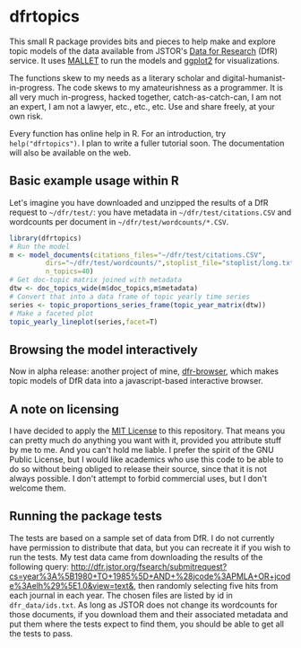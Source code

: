 # dfrtopics

This small R package provides bits and pieces to help make and explore topic models of the data available from JSTOR's [Data for Research](http://dfr.jstor.org) (DfR) service. It uses [MALLET](http://mallet.cs.umass.edu) to run the models and [ggplot2](http://ggplot2.org/) for visualizations.

The functions skew to my needs as a literary scholar and digital-humanist-in-progress. The code skews to my amateurishness as a programmer. It is all very much in-progress, hacked together, catch-as-catch-can, I am not an expert, I am not a lawyer, etc., etc., etc. Use and share freely, at your own risk. 

Every function has online help in R. For an introduction, try `help("dfrtopics")`. I plan to write a fuller tutorial soon. The documentation will also be available on the web.

## Basic example usage within R

Let's imagine you have downloaded and unzipped the results of a DfR request to 
`~/dfr/test/`: you have metadata in `~/dfr/test/citations.CSV`
and wordcounts per document in `~/dfr/test/wordcounts/*.CSV`.

```R
library(dfrtopics)
# Run the model
m <- model_documents(citations_files="~/dfr/test/citations.CSV",
         dirs="~/dfr/test/wordcounts/",stoplist_file="stoplist/long.txt",
         n_topics=40)
# Get doc-topic matrix joined with metadata
dtw <- doc_topics_wide(m$doc_topics,m$metadata)
# Convert that into a data frame of topic yearly time series
series <- topic_proportions_series_frame(topic_year_matrix(dtw))
# Make a faceted plot
topic_yearly_lineplot(series,facet=T)
```


## Browsing the model interactively

Now in alpha release: another project of mine, [dfr-browser](http://github.com/agoldst/dfr-browser), which makes topic models of DfR data into a javascript-based interactive browser.

## A note on licensing

I have decided to apply the [MIT License](https://github.com/agoldst/dfr-analysis/tree/master/LICENSE) to this repository. That means you can pretty much do anything you want with it, provided you attribute stuff by me to me. And you can't hold me liable. I prefer the spirit of the GNU Public License, but I would like academics who use this code to be able to do so without being obliged to release their source, since that it is not always possible. I don't attempt to forbid commercial uses, but I don't welcome them.

## Running the package tests

The tests are based on a sample set of data from DfR. I do not currently have permission to distribute that data, but you can recreate it if you wish to run the tests. My test data came from downloading the results of the following query: <http://dfr.jstor.org/fsearch/submitrequest?cs=year%3A%5B1980+TO+1985%5D+AND+%28jcode%3APMLA+OR+jcode%3Aelh%29%5E1.0&view=text&>, then randomly selecting five hits from each journal in each year. The chosen files are listed by id in `dfr_data/ids.txt`. As long as JSTOR does not change its wordcounts for those documents, if you download them and their associated metadata and put them where the tests expect to find them, you should be able to get all the tests to pass.
